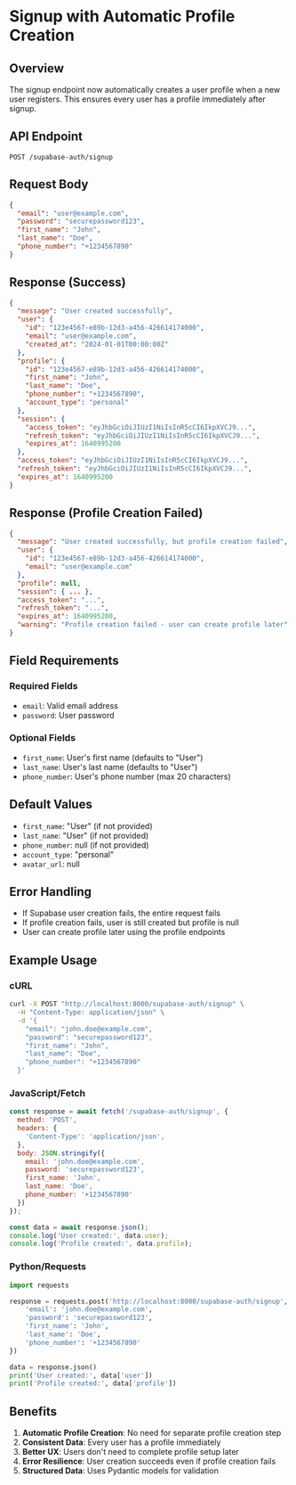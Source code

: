 # Signup with Automatic Profile Creation

## Overview
The signup endpoint now automatically creates a user profile when a new user registers. This ensures every user has a profile immediately after signup.

## API Endpoint
```
POST /supabase-auth/signup
```

## Request Body
```json
{
  "email": "user@example.com",
  "password": "securepassword123",
  "first_name": "John",
  "last_name": "Doe",
  "phone_number": "+1234567890"
}
```

## Response (Success)
```json
{
  "message": "User created successfully",
  "user": {
    "id": "123e4567-e89b-12d3-a456-426614174000",
    "email": "user@example.com",
    "created_at": "2024-01-01T00:00:00Z"
  },
  "profile": {
    "id": "123e4567-e89b-12d3-a456-426614174000",
    "first_name": "John",
    "last_name": "Doe",
    "phone_number": "+1234567890",
    "account_type": "personal"
  },
  "session": {
    "access_token": "eyJhbGciOiJIUzI1NiIsInR5cCI6IkpXVCJ9...",
    "refresh_token": "eyJhbGciOiJIUzI1NiIsInR5cCI6IkpXVCJ9...",
    "expires_at": 1640995200
  },
  "access_token": "eyJhbGciOiJIUzI1NiIsInR5cCI6IkpXVCJ9...",
  "refresh_token": "eyJhbGciOiJIUzI1NiIsInR5cCI6IkpXVCJ9...",
  "expires_at": 1640995200
}
```

## Response (Profile Creation Failed)
```json
{
  "message": "User created successfully, but profile creation failed",
  "user": {
    "id": "123e4567-e89b-12d3-a456-426614174000",
    "email": "user@example.com"
  },
  "profile": null,
  "session": { ... },
  "access_token": "...",
  "refresh_token": "...",
  "expires_at": 1640995200,
  "warning": "Profile creation failed - user can create profile later"
}
```

## Field Requirements

### Required Fields
- `email`: Valid email address
- `password`: User password

### Optional Fields
- `first_name`: User's first name (defaults to "User")
- `last_name`: User's last name (defaults to "User")
- `phone_number`: User's phone number (max 20 characters)

## Default Values
- `first_name`: "User" (if not provided)
- `last_name`: "User" (if not provided)
- `phone_number`: null (if not provided)
- `account_type`: "personal"
- `avatar_url`: null

## Error Handling
- If Supabase user creation fails, the entire request fails
- If profile creation fails, user is still created but profile is null
- User can create profile later using the profile endpoints

## Example Usage

### cURL
```bash
curl -X POST "http://localhost:8000/supabase-auth/signup" \
  -H "Content-Type: application/json" \
  -d '{
    "email": "john.doe@example.com",
    "password": "securepassword123",
    "first_name": "John",
    "last_name": "Doe",
    "phone_number": "+1234567890"
  }'
```

### JavaScript/Fetch
```javascript
const response = await fetch('/supabase-auth/signup', {
  method: 'POST',
  headers: {
    'Content-Type': 'application/json',
  },
  body: JSON.stringify({
    email: 'john.doe@example.com',
    password: 'securepassword123',
    first_name: 'John',
    last_name: 'Doe',
    phone_number: '+1234567890'
  })
});

const data = await response.json();
console.log('User created:', data.user);
console.log('Profile created:', data.profile);
```

### Python/Requests
```python
import requests

response = requests.post('http://localhost:8000/supabase-auth/signup', json={
    'email': 'john.doe@example.com',
    'password': 'securepassword123',
    'first_name': 'John',
    'last_name': 'Doe',
    'phone_number': '+1234567890'
})

data = response.json()
print('User created:', data['user'])
print('Profile created:', data['profile'])
```

## Benefits
1. **Automatic Profile Creation**: No need for separate profile creation step
2. **Consistent Data**: Every user has a profile immediately
3. **Better UX**: Users don't need to complete profile setup later
4. **Error Resilience**: User creation succeeds even if profile creation fails
5. **Structured Data**: Uses Pydantic models for validation
